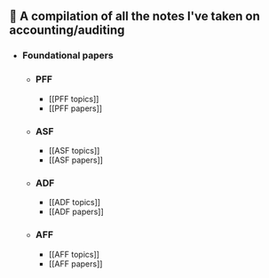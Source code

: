 ## 🤔 A compilation of all the notes I've taken on accounting/auditing
- ### Foundational papers
	- ### PFF
		- [[PFF topics]]
		- [[PFF papers]]
	- ### ASF
		- [[ASF topics]]
		- [[ASF papers]]
	- ### ADF
		- [[ADF topics]]
		- [[ADF papers]]
	- ### AFF
		- [[AFF topics]]
		- [[AFF papers]]